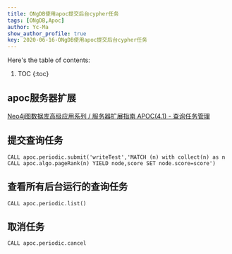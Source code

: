 ```yaml
---
title: ONgDB使用apoc提交后台cypher任务
tags: [ONgDB,Apoc]
author: Yc-Ma
show_author_profile: true
key: 2020-06-16-ONgDB使用apoc提交后台cypher任务
---
```


Here's the table of contents:
1. TOC
{:toc}

## apoc服务器扩展
[Neo4j图数据库高级应用系列 / 服务器扩展指南 APOC(4.1) - 查询任务管理](https://blog.csdn.net/GraphWay/article/details/93711152)

## 提交查询任务
```
CALL apoc.periodic.submit('writeTest','MATCH (n) with collect(n) as n
CALL apoc.algo.pageRank(n) YIELD node,score SET node.score=score')
```

## 查看所有后台运行的查询任务
```
CALL apoc.periodic.list()
```
## 取消任务
```
CALL apoc.periodic.cancel
```



